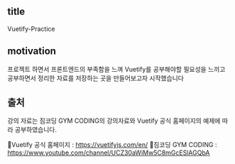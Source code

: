  ## title

Vuetify-Practice

## motivation 

프로젝트 하면서 프론트엔드의 부족함을 느껴 Vuetify를 공부해야할 필요성을 느끼고 공부하면서 정리한 자료를 저장하는 곳을 만들어보고자 시작했습니다

## 출처

강의 자료는 짐코딩 GYM CODING의 강의자료와 Vuetify 공식 홈페이지의 예제에 따라 공부하였습니다.

🔗Vuetify 공식 홈페이지 : https://vuetifyjs.com/en/
🔗짐코딩 GYM CODING : https://www.youtube.com/channel/UCZ30aWiMw5C8mGcESlAGQbA

